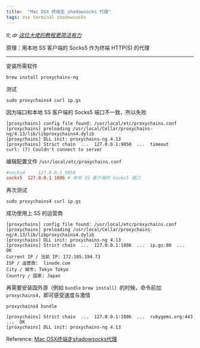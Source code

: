```yaml
---
title:  "Mac OSX 终端走 shadowsocks 代理"
tags: osx terminal shadowsocks
---
```


*tl; dr [这位大佬的教程更简洁有力](https://github.com/mrdulin/blog/issues/18)*

原理：用本地 SS 客户端的 Socks5 作为终端 HTTP(S) 的代理

------

安装所需软件

```shell
brew install proxychains-ng
```

测试

```shell
sudo proxychains4 curl ip.gs
```

因为端口和本地 SS 客户端的 Socks5 端口不一致，所以失败

```
[proxychains] config file found: /usr/local/etc/proxychains.conf
[proxychains] preloading /usr/local/Cellar/proxychains-ng/4.13/lib/libproxychains4.dylib
[proxychains] DLL init: proxychains-ng 4.13
[proxychains] Strict chain  ...  127.0.0.1:9050  ...  timeout
curl: (7) Couldn't connect to server
```

编辑配置文件 `/usr/local/etc/proxychains.conf`

```conf
#socks4 	127.0.0.1 9050
socks5 	127.0.0.1 1086 # 本地 SS 客户端的 Socks5 端口
```

再次测试

```shell
sudo proxychains4 curl ip.gs
```

成功使用上 SS 的运营商

```
[proxychains] config file found: /usr/local/etc/proxychains.conf
[proxychains] preloading /usr/local/Cellar/proxychains-ng/4.13/lib/libproxychains4.dylib
[proxychains] DLL init: proxychains-ng 4.13
[proxychains] Strict chain  ...  127.0.0.1:1086  ...  ip.gs:80  ...  OK
Current IP / 当前 IP: 172.105.194.73
ISP / 运营商:  linode.com
City / 城市: Tokyo Tokyo
Country / 国家: Japan
```

再需要安装国外源（例如 `bundle` `brew install`）的时候，命令前加`proxychains4`，即可感受速度与激情

```shell
proxychains4 bundle
```

```
[proxychains] Strict chain  ...  127.0.0.1:1086  ...  rubygems.org:443  ...  OK
[proxychains] DLL init: proxychains-ng 4.13
```



Reference: [Mac OSX终端走shadowsocks代理](https://github.com/mrdulin/blog/issues/18)
